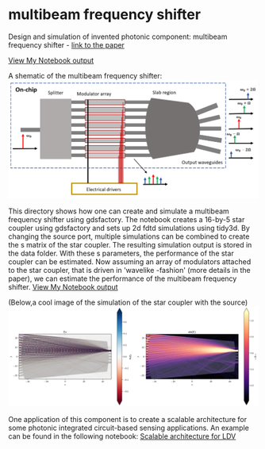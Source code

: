 # multibeam frequency shifter
Design and simulation of invented photonic component: multibeam frequency shifter  - [link to the paper](https://doi.org/10.1364/OE.498792)

[View My Notebook output](https://edieussa.github.io/multibeam_fshifter/multibeam_fshifter.html)

A shematic of the multibeam frequency shifter:
![simulation_image](images/schematic.PNG)

This directory shows how one can create and simulate a multibeam frequency shifter using gdsfactory. The notebook creates a 16-by-5 star coupler using gdsfactory and sets up 2d fdtd simulations using tidy3d.
By changing the source port, multiple simulations can be combined to create the s matrix of the star coupler. The resulting simulation output is stored in the data folder. With these s parameters, the performance of the star coupler can be estimated. Now assuming an array of modulators attached to the star coupler, that is driven in 'wavelike -fashion' (more details in the paper), we can estimate the performance of the multibeam frequency shifter.
[View My Notebook output](https://edieussa.github.io/multibeam_fshifter/multibeam_fshifter.html)

(Below,a cool image of the simulation of the star coupler with the source)
![simulation_image](images/simulation_image.png)

One application of this component is to create a scalable architecture for some photonic integrated circuit-based sensing applications. An example can be found in the following notebook: [Scalable architecture for LDV](https://edieussa.github.io/multibeam_fshifter/multibeam_architectures.html)

